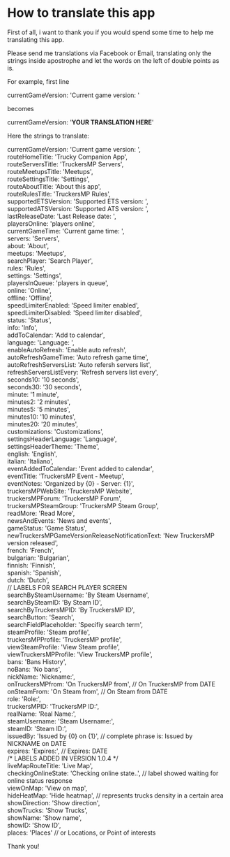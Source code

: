 # How to translate this app

First of all, i want to thank you if you would spend some time to help me translating this app.

Please send me translations via Facebook or Email, translating only the strings inside apostrophe and let the words on the left of double points as is.

For example, first line 

currentGameVersion: 'Current game version: ' 

becomes 

currentGameVersion: '**YOUR TRANSLATION HERE**'

Here the strings to translate:

currentGameVersion: 'Current game version: ',<br/>
routeHomeTitle: 'Trucky Companion App',<br/>
routeServersTitle: 'TruckersMP Servers',<br/>
routeMeetupsTitle: 'Meetups',<br/>
routeSettingsTitle: 'Settings',<br/>
routeAboutTitle: 'About this app',<br/>
routeRulesTitle: 'TruckersMP Rules',<br/>
supportedETSVersion: 'Supported ETS version: ',<br/>
supportedATSVersion: 'Supported ATS version: ',<br/>
lastReleaseDate: 'Last Release date: ',<br/>
playersOnline: 'players online',<br/>
currentGameTime: 'Current game time: ',<br/>
servers: 'Servers',<br/>
about: 'About',<br/>
meetups: 'Meetups',<br/>
searchPlayer: 'Search Player',<br/>
rules: 'Rules',<br/>
settings: 'Settings', <br/>
playersInQueue: 'players in queue',<br/>
online: 'Online',<br/>
offline: 'Offline',<br/>
speedLimiterEnabled: 'Speed limiter enabled',<br/>
speedLimiterDisabled: 'Speed limiter disabled',<br/>
status: 'Status',<br/>
info: 'Info',<br/>
addToCalendar: 'Add to calendar',<br/>
language: 'Language: ',<br/>
enableAutoRefresh: 'Enable auto refresh',<br/>
autoRefreshGameTime: 'Auto refresh game time',<br/>
autoRefreshServersList: 'Auto refersh servers list',<br/>
refreshServersListEvery: 'Refresh servers list every',<br/>
seconds10: '10 seconds',<br/>
seconds30: '30 seconds',<br/>
minute: '1 minute',<br/>
minutes2: '2 minutes',<br/>
minutes5: '5 minutes',<br/>
minutes10: '10 minutes',<br/>
minutes20: '20 minutes',<br/>
customizations: 'Customizations',<br/>
settingsHeaderLanguage: 'Language',<br/>
settingsHeaderTheme: 'Theme',<br/>
english: 'English',<br/>
italian: 'Italiano',<br/>
eventAddedToCalendar: 'Event added to calendar',<br/>
eventTitle: 'TruckersMP Event - Meetup',<br/>
eventNotes: 'Organized by {0} - Server: {1}',<br/>
truckersMPWebSite: 'TruckersMP Website',<br/>
truckersMPForum: 'TruckersMP Forum',<br/>
truckersMPSteamGroup: 'TruckersMP Steam Group',<br/>
readMore: 'Read More',<br/>
newsAndEvents: 'News and events',<br/>
gameStatus: 'Game Status',<br/>
newTruckersMPGameVersionReleaseNotificationText: 'New TruckersMP version released',<br/>
french: 'French',<br/>
bulgarian: 'Bulgarian',<br/>
finnish: 'Finnish',<br/>
spanish: 'Spanish',<br/>
dutch: 'Dutch',<br/>
// LABELS FOR SEARCH PLAYER SCREEN<br/>
searchBySteamUsername: 'By Steam Username',<br/>
searchBySteamID: 'By Steam ID',<br/>
searchByTruckersMPID: 'By TruckersMP ID',<br/>
searchButton: 'Search',<br/>
searchFieldPlaceholder: 'Specifiy search term',<br/>
steamProfile: 'Steam profile',<br/>
truckersMPProfile: 'TruckersMP profile',<br/>
viewSteamProfile: 'View Steam profile',<br/>
viewTruckersMPProfile: 'View TruckersMP profile',<br/>
bans: 'Bans History',<br/>
noBans: 'No bans',<br/>
nickName: 'Nickname:',<br/>
onTruckersMPfrom: 'On TruckersMP from', // On TruckersMP from DATE<br/>
onSteamFrom: 'On Steam from', // On Steam from DATE<br/>
role: 'Role:',<br/>
truckersMPID: 'TruckersMP ID:',<br/>
realName: 'Real Name:',<br/>
steamUsername: 'Steam Username:',<br/>
steamID: 'Steam ID:',<br/>
issuedBy: 'Issued by {0} on {1}', // complete phrase is: Issued by NICKNAME on DATE<br/>
expires: 'Expires:', // Expires: DATE<br/>
/* LABELS ADDED IN VERSION 1.0.4 */<br/>
liveMapRouteTitle: 'Live Map',<br/>
checkingOnlineState: 'Checking online state..', // label showed waiting for online status response<br/>
viewOnMap: 'View on map',<br/>
hideHeatMap: 'Hide heatmap', // represents trucks density in a certain area<br/>
showDirection: 'Show direction',<br/>
showTrucks: 'Show Trucks',<br/>
showName: 'Show name',<br/>
showID: 'Show ID',<br/>
places: 'Places' // or Locations, or Point of interests<br/>


Thank you!
